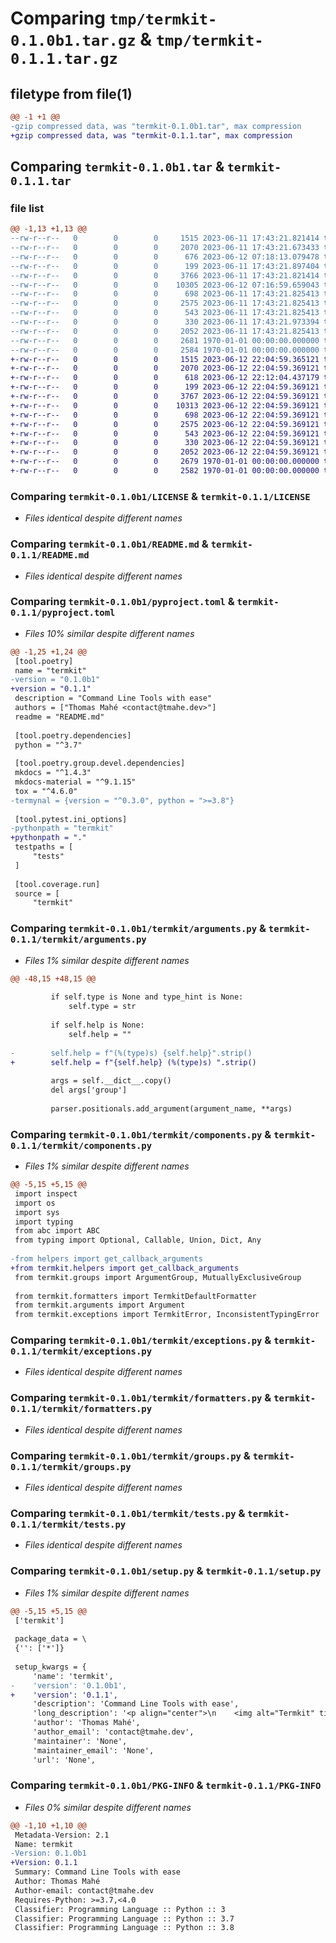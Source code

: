 # Comparing `tmp/termkit-0.1.0b1.tar.gz` & `tmp/termkit-0.1.1.tar.gz`

## filetype from file(1)

```diff
@@ -1 +1 @@
-gzip compressed data, was "termkit-0.1.0b1.tar", max compression
+gzip compressed data, was "termkit-0.1.1.tar", max compression
```

## Comparing `termkit-0.1.0b1.tar` & `termkit-0.1.1.tar`

### file list

```diff
@@ -1,13 +1,13 @@
--rw-r--r--   0        0        0     1515 2023-06-11 17:43:21.821414 termkit-0.1.0b1/LICENSE
--rw-r--r--   0        0        0     2070 2023-06-11 17:43:21.673433 termkit-0.1.0b1/README.md
--rw-r--r--   0        0        0      676 2023-06-12 07:18:13.079478 termkit-0.1.0b1/pyproject.toml
--rw-r--r--   0        0        0      199 2023-06-11 17:43:21.897404 termkit-0.1.0b1/termkit/__init__.py
--rw-r--r--   0        0        0     3766 2023-06-11 17:43:21.821414 termkit-0.1.0b1/termkit/arguments.py
--rw-r--r--   0        0        0    10305 2023-06-12 07:16:59.659043 termkit-0.1.0b1/termkit/components.py
--rw-r--r--   0        0        0      698 2023-06-11 17:43:21.825413 termkit-0.1.0b1/termkit/exceptions.py
--rw-r--r--   0        0        0     2575 2023-06-11 17:43:21.825413 termkit-0.1.0b1/termkit/formatters.py
--rw-r--r--   0        0        0      543 2023-06-11 17:43:21.825413 termkit-0.1.0b1/termkit/groups.py
--rw-r--r--   0        0        0      330 2023-06-11 17:43:21.973394 termkit-0.1.0b1/termkit/helpers.py
--rw-r--r--   0        0        0     2052 2023-06-11 17:43:21.825413 termkit-0.1.0b1/termkit/tests.py
--rw-r--r--   0        0        0     2681 1970-01-01 00:00:00.000000 termkit-0.1.0b1/setup.py
--rw-r--r--   0        0        0     2584 1970-01-01 00:00:00.000000 termkit-0.1.0b1/PKG-INFO
+-rw-r--r--   0        0        0     1515 2023-06-12 22:04:59.365121 termkit-0.1.1/LICENSE
+-rw-r--r--   0        0        0     2070 2023-06-12 22:04:59.369121 termkit-0.1.1/README.md
+-rw-r--r--   0        0        0      618 2023-06-12 22:12:04.437179 termkit-0.1.1/pyproject.toml
+-rw-r--r--   0        0        0      199 2023-06-12 22:04:59.369121 termkit-0.1.1/termkit/__init__.py
+-rw-r--r--   0        0        0     3767 2023-06-12 22:04:59.369121 termkit-0.1.1/termkit/arguments.py
+-rw-r--r--   0        0        0    10313 2023-06-12 22:04:59.369121 termkit-0.1.1/termkit/components.py
+-rw-r--r--   0        0        0      698 2023-06-12 22:04:59.369121 termkit-0.1.1/termkit/exceptions.py
+-rw-r--r--   0        0        0     2575 2023-06-12 22:04:59.369121 termkit-0.1.1/termkit/formatters.py
+-rw-r--r--   0        0        0      543 2023-06-12 22:04:59.369121 termkit-0.1.1/termkit/groups.py
+-rw-r--r--   0        0        0      330 2023-06-12 22:04:59.369121 termkit-0.1.1/termkit/helpers.py
+-rw-r--r--   0        0        0     2052 2023-06-12 22:04:59.369121 termkit-0.1.1/termkit/tests.py
+-rw-r--r--   0        0        0     2679 1970-01-01 00:00:00.000000 termkit-0.1.1/setup.py
+-rw-r--r--   0        0        0     2582 1970-01-01 00:00:00.000000 termkit-0.1.1/PKG-INFO
```

### Comparing `termkit-0.1.0b1/LICENSE` & `termkit-0.1.1/LICENSE`

 * *Files identical despite different names*

### Comparing `termkit-0.1.0b1/README.md` & `termkit-0.1.1/README.md`

 * *Files identical despite different names*

### Comparing `termkit-0.1.0b1/pyproject.toml` & `termkit-0.1.1/pyproject.toml`

 * *Files 10% similar despite different names*

```diff
@@ -1,25 +1,24 @@
 [tool.poetry]
 name = "termkit"
-version = "0.1.0b1"
+version = "0.1.1"
 description = "Command Line Tools with ease"
 authors = ["Thomas Mahé <contact@tmahe.dev>"]
 readme = "README.md"
 
 [tool.poetry.dependencies]
 python = "^3.7"
 
 [tool.poetry.group.devel.dependencies]
 mkdocs = "^1.4.3"
 mkdocs-material = "^9.1.15"
 tox = "^4.6.0"
-termynal = {version = "^0.3.0", python = ">=3.8"}
 
 [tool.pytest.ini_options]
-pythonpath = "termkit"
+pythonpath = "."
 testpaths = [
     "tests"
 ]
 
 [tool.coverage.run]
 source = [
     "termkit"
```

### Comparing `termkit-0.1.0b1/termkit/arguments.py` & `termkit-0.1.1/termkit/arguments.py`

 * *Files 1% similar despite different names*

```diff
@@ -48,15 +48,15 @@
 
         if self.type is None and type_hint is None:
             self.type = str
 
         if self.help is None:
             self.help = ""
 
-        self.help = f"(%(type)s) {self.help}".strip()
+        self.help = f"{self.help} (%(type)s) ".strip()
 
         args = self.__dict__.copy()
         del args['group']
 
         parser.positionals.add_argument(argument_name, **args)
```

### Comparing `termkit-0.1.0b1/termkit/components.py` & `termkit-0.1.1/termkit/components.py`

 * *Files 1% similar despite different names*

```diff
@@ -5,15 +5,15 @@
 import inspect
 import os
 import sys
 import typing
 from abc import ABC
 from typing import Optional, Callable, Union, Dict, Any
 
-from helpers import get_callback_arguments
+from termkit.helpers import get_callback_arguments
 from termkit.groups import ArgumentGroup, MutuallyExclusiveGroup
 
 from termkit.formatters import TermkitDefaultFormatter
 from termkit.arguments import Argument
 from termkit.exceptions import TermkitError, InconsistentTypingError
```

### Comparing `termkit-0.1.0b1/termkit/exceptions.py` & `termkit-0.1.1/termkit/exceptions.py`

 * *Files identical despite different names*

### Comparing `termkit-0.1.0b1/termkit/formatters.py` & `termkit-0.1.1/termkit/formatters.py`

 * *Files identical despite different names*

### Comparing `termkit-0.1.0b1/termkit/groups.py` & `termkit-0.1.1/termkit/groups.py`

 * *Files identical despite different names*

### Comparing `termkit-0.1.0b1/termkit/tests.py` & `termkit-0.1.1/termkit/tests.py`

 * *Files identical despite different names*

### Comparing `termkit-0.1.0b1/setup.py` & `termkit-0.1.1/setup.py`

 * *Files 1% similar despite different names*

```diff
@@ -5,15 +5,15 @@
 ['termkit']
 
 package_data = \
 {'': ['*']}
 
 setup_kwargs = {
     'name': 'termkit',
-    'version': '0.1.0b1',
+    'version': '0.1.1',
     'description': 'Command Line Tools with ease',
     'long_description': '<p align="center">\n    <img alt="Termkit" title="Termkit" src="docs/images/banner.png#gh-dark-mode-only" width="450">\n    <img alt="Termkit" title="Termkit" src="docs/images/banner_light.png#gh-light-mode-only" width="450">\n</p>\n<p align="center">\n  <b><i>Command Line Tools with... ease.</i></b>\n\n[![codecov](https://codecov.io/github/thmahe/termkit/branch/master/graph/badge.svg?token=o7UVrOsoq4)](https://codecov.io/github/thmahe/termkit)\n\n</p>\n\n## Table of Contents\n\n- [Introduction](#introduction)\n- [Features](#features)\n- [Requirement](#requirement)\n- [Installation](#installation)\n- [Examples](#examples)\n- [Feedback](#feedback)\n- [Acknowledgments](#acknowledgments)\n\n## Introduction\n\nTermkit is a framework for building command line interface applications using functions \nand type hints [[PEP 484]](https://peps.python.org/pep-0484/). \n**Solely written using [Python Standard Library](https://docs.python.org/3/library/)** and will always be to ensure\nminimal dependency footprint within your project.\n\nIn few words, Termkit is designed to be the foundation of serious CLI tools.\n\n## Features\n\nA few of the things you can do with Termkit:\n\n* Build CLI from functional code\n* Create fast prototypes using implicit arguments\n* Helpers populated from docstrings\n* Named profile for pre-populated arguments\n* Autocompletion through [argcomplete](https://pypi.org/project/argcomplete/) module\n* Cross-platforms\n\n## Requirement\n* Python 3.7 or higher\n\n*Yes... that\'s about it !* \n\n## Installation\n\nTermkit is published as a [Python package](https://pypi.org/project/termkit) and can be installed with pip.\n\nOpen up a terminal and install Termkit with:\n```shell\npip install termkit\n```\n\n## Examples\n\n### Greeting application\n\n```python\n# greet.py\nimport termkit\n\ndef greet(name):\n    print(f\'Hello {name} !\')\n\nif __name__ == \'__main__\':\n    termkit.run(greet)\n```\n\n```\n$ python3 ./greet.py Thomas\nHello Thomas !\n```\n\n## Feedback\n\nFeel free to send me feedback by [raising an issue](https://github.com/thmahe/termkit/issues/new).\nFeature requests are always welcome.\n\n',
     'author': 'Thomas Mahé',
     'author_email': 'contact@tmahe.dev',
     'maintainer': 'None',
     'maintainer_email': 'None',
     'url': 'None',
```

### Comparing `termkit-0.1.0b1/PKG-INFO` & `termkit-0.1.1/PKG-INFO`

 * *Files 0% similar despite different names*

```diff
@@ -1,10 +1,10 @@
 Metadata-Version: 2.1
 Name: termkit
-Version: 0.1.0b1
+Version: 0.1.1
 Summary: Command Line Tools with ease
 Author: Thomas Mahé
 Author-email: contact@tmahe.dev
 Requires-Python: >=3.7,<4.0
 Classifier: Programming Language :: Python :: 3
 Classifier: Programming Language :: Python :: 3.7
 Classifier: Programming Language :: Python :: 3.8
```

